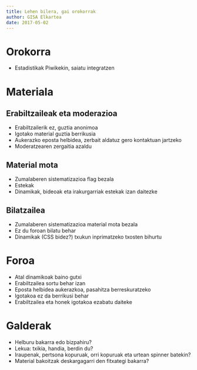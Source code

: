 ```yaml
---
title: Lehen bilera, gai orokorrak
author: GISA Elkartea
date: 2017-05-02
---
```


# Orokorra

- Estadistikak Piwikekin, saiatu integratzen

# Materiala

## Erabiltzaileak eta moderazioa

- Erabiltzailerik ez, guztia anonimoa
- Igotako material guztia berrikusia
- Aukerazko eposta helbidea, zerbait aldatuz gero kontaktuan jartzeko
- Moderatzearen zergaitia azaldu

## Material mota

- Zumalaberen sistematizazioa flag bezala
- Estekak
- Dinamikak, bideoak eta irakurgarriak estekak izan daitezke

## Bilatzailea

- Zumalaberen sistematizazioa material mota bezala
- Ez du foroan bilatu behar
- Dinamikak (CSS bidez?) txukun inprimatzeko txosten bihurtu

# Foroa

- Atal dinamikoak baino gutxi
- Erabiltzailea sortu behar izan
- Eposta helbidea aukerazkoa, pasahitza berreskuratzeko
- Igotakoa ez da berrikusi behar
- Erabiltzailea eta honek igotakoa ezabatu daiteke

# Galderak

- Helburu bakarra edo bizpahiru?
- Lekua: txikia, handia, berdin du?
- Iraupenak, pertsona kopuruak, orri kopuruak eta urtean spinner batekin?
- Material bakoitzak deskargagarri den fitxategi bakarra?

